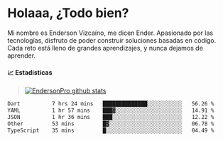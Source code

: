 
# Holaaa, ¿Todo bien?

Mi nombre es Enderson Vizcaíno, me dicen Ender. Apasionado por las tecnologías, disfruto de poder construir soluciones basadas en código. Cada reto está lleno de grandes aprendizajes, y nunca dejamos de aprender. 

#### :chart_with_upwards_trend: Estadisticas
> [![EndersonPro github stats](https://github-readme-stats.vercel.app/api?username=endersonpro&theme=vue-dark&show_icons=true)](https://github.com/anuraghazra/github-readme-stats) 


<!--START_SECTION:waka-->

```txt
Dart          7 hrs 24 mins   ██████████████░░░░░░░░░░░   56.26 %
YAML          1 hr 57 mins    ███▓░░░░░░░░░░░░░░░░░░░░░   14.91 %
JSON          1 hr 36 mins    ███░░░░░░░░░░░░░░░░░░░░░░   12.22 %
Other         53 mins         █▓░░░░░░░░░░░░░░░░░░░░░░░   06.78 %
TypeScript    35 mins         █░░░░░░░░░░░░░░░░░░░░░░░░   04.49 %
```

<!--END_SECTION:waka-->

[website]: https://endersonpro.github.io/portfolio/
[twitter]: https://twitter.com/endersonj_
[youtube]: https://youtube.com/ByEnderson
[instagram]: https://instagram.com/endersonvizc
[linkedin]: https://www.linkedin.com/in/enderson-vizcaino-2aa927175/
